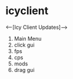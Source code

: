 # icyclient

<--[Icy Client Updates]-->
1. Main Menu
2. click gui
3. fps
4. cps
5. mods
6. drag gui

